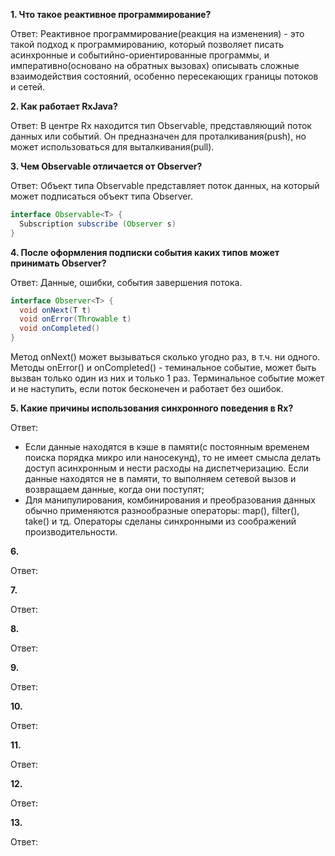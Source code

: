 **1. Что такое реактивное программирование?**

Ответ: Реактивное программирование(реакция на изменения) - это такой подход к программированию, который позволяет писать асинхронные и событийно-ориентированные программы,
и императивно(основано на обратных вызовах) описывать сложные взаимодействия состояний, особенно пересекающих границы потоков и сетей.

**2. Как работает RxJava?**

Ответ: В центре Rx находится тип Observable, представляющий поток данных или событий. Он предназначен для проталкивания(push), но может
использоваться для выталкивания(pull).

**3. Чем Observable отличается от Observer?**

Ответ:  Объект типа Observable представляет поток данных, на который может подписаться объект типа Observer.

```java
interface Observable<T> {
  Subscription subscribe (Observer s)
}
```

**4. После оформления подписки события каких типов может принимать  Observer?**

Ответ: Данные,  ошибки, события завершения потока.

```java
interface Observer<T> {
  void onNext(T t) 
  void onError(Throwable t)
  void onCompleted()
}
```

Метод  onNext() может вызываться сколько угодно раз, в т.ч.  ни одного. Методы onError() и onCompleted() - теминальное событие,
может быть вызван только один из них и только 1 раз. Терминальное событие может и не наступить, если поток бесконечен и работает без ошибок.


**5. Какие причины использования синхронного поведения в Rx?**

Ответ: 

* Если данные находятся в кэше в памяти(с постоянным временем поиска порядка микро или наносекунд), то не имеет смысла
делать доступ асинхронным и нести расходы на диспетчеризацию. Если данные находятся не в памяти, то выполняем сетевой вызов и 
возвращаем данные, когда они поступят;
* Для манипулирования, комбинирования и преобразования данных обычно применяются разнообразные операторы:
map(), filter(), take() и тд. Операторы сделаны синхронными из соображений производительности.

**6.**

Ответ: 

**7.**

Ответ: 

**8.**

Ответ: 

**9.**

Ответ: 

**10.**

Ответ: 

**11.**

Ответ: 

**12.**

Ответ: 

**13.**

Ответ: 
